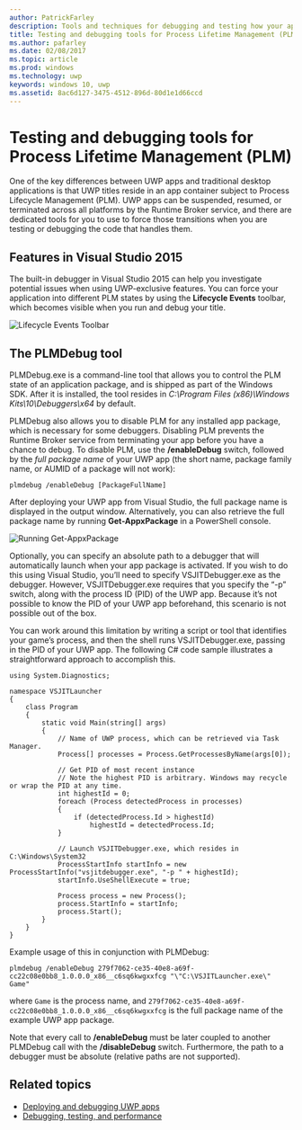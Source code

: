 ```yaml
---
author: PatrickFarley
description: Tools and techniques for debugging and testing how your app works with Process Lifetime Management.
title: Testing and debugging tools for Process Lifetime Management (PLM)
ms.author: pafarley
ms.date: 02/08/2017
ms.topic: article
ms.prod: windows
ms.technology: uwp
keywords: windows 10, uwp
ms.assetid: 8ac6d127-3475-4512-896d-80d1e1d66ccd
---
```


# Testing and debugging tools for Process Lifetime Management (PLM)

One of the key differences between UWP apps and traditional desktop applications is that UWP titles reside in an app container subject to Process Lifecycle Management (PLM). UWP apps can be suspended, resumed, or terminated across all platforms by the Runtime Broker service, and there are dedicated tools for you to use to force those transitions when you are testing or debugging the code that handles them.

## Features in Visual Studio 2015

The built-in debugger in Visual Studio 2015 can help you investigate potential issues when using UWP-exclusive features. You can force your application into different PLM states by using the **Lifecycle Events** toolbar, which becomes visible when you run and debug your title.

![Lifecycle Events Toolbar](images/gs-debug-uwp-apps-001.png)

## The PLMDebug tool

PLMDebug.exe is a command-line tool that allows you to control the PLM state of an application package, and is shipped as part of the Windows SDK. After it is installed, the tool resides in *C:\Program Files (x86)\Windows Kits\10\Debuggers\x64* by default. 

PLMDebug also allows you to disable PLM for any installed app package, which is necessary for some debuggers. Disabling PLM prevents the Runtime Broker service from terminating your app before you have a chance to debug. To disable PLM, use the **/enableDebug** switch, followed by the *full package name* of your UWP app (the short name, package family name, or AUMID of a package will not work):

```
plmdebug /enableDebug [PackageFullName]
```

After deploying your UWP app from Visual Studio, the full package name is displayed in the output window. Alternatively, you can also retrieve the full package name by running **Get-AppxPackage** in a PowerShell console.

![Running Get-AppxPackage](images/gs-debug-uwp-apps-003.png)

Optionally, you can specify an absolute path to a debugger that will automatically launch when your app package is activated. If you wish to do this using Visual Studio, you’ll need to specify VSJITDebugger.exe as the debugger. However, VSJITDebugger.exe requires that you specify the “-p” switch, along with the process ID (PID) of the UWP app. Because it’s not possible to know the PID of your UWP app beforehand, this scenario is not possible out of the box.

You can work around this limitation by writing a script or tool that identifies your game’s process, and then the shell runs VSJITDebugger.exe, passing in the PID of your UWP app. The following C# code sample illustrates a straightforward approach to accomplish this.

```
using System.Diagnostics;

namespace VSJITLauncher
{
    class Program
    {
        static void Main(string[] args)
        {
            // Name of UWP process, which can be retrieved via Task Manager.
            Process[] processes = Process.GetProcessesByName(args[0]);

            // Get PID of most recent instance
            // Note the highest PID is arbitrary. Windows may recycle or wrap the PID at any time.
            int highestId = 0;
            foreach (Process detectedProcess in processes)
            {
                if (detectedProcess.Id > highestId)
                    highestId = detectedProcess.Id;
            }

            // Launch VSJITDebugger.exe, which resides in C:\Windows\System32
            ProcessStartInfo startInfo = new ProcessStartInfo("vsjitdebugger.exe", "-p " + highestId);
            startInfo.UseShellExecute = true;

            Process process = new Process();
            process.StartInfo = startInfo;
            process.Start();
        }
    }
}
```

Example usage of this in conjunction with PLMDebug:

```
plmdebug /enableDebug 279f7062-ce35-40e8-a69f-cc22c08e0bb8_1.0.0.0_x86__c6sq6kwgxxfcg "\"C:\VSJITLauncher.exe\" Game"
```
where `Game` is the process name, and `279f7062-ce35-40e8-a69f-cc22c08e0bb8_1.0.0.0_x86__c6sq6kwgxxfcg` is the full package name of the example UWP app package.

Note that every call to **/enableDebug** must be later coupled to another PLMDebug call with the **/disableDebug** switch. Furthermore, the path to a debugger must be absolute (relative paths are not supported).

## Related topics
- [Deploying and debugging UWP apps](deploying-and-debugging-uwp-apps.md)
- [Debugging, testing, and performance](index.md)
